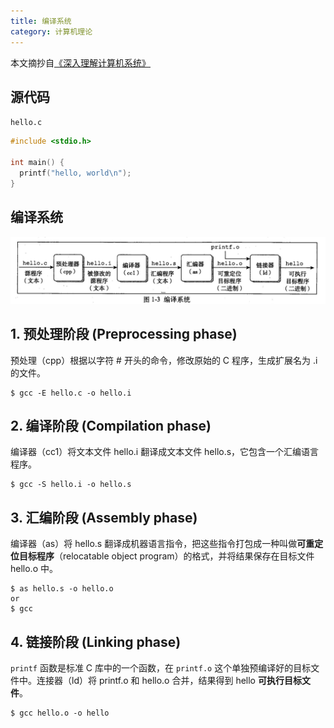 ```yaml
---
title: 编译系统
category: 计算机理论
---
```


本文摘抄自[《深入理解计算机系统》](https://book.douban.com/subject/5333562/)

## 源代码

`hello.c`

~~~c
#include <stdio.h>

int main() {
  printf("hello, world\n");
}
~~~

## 编译系统

![the-compilation-system](/public/images/cs/the-compilation-system.png)

## 1. 预处理阶段 (Preprocessing phase) 
预处理（cpp）根据以字符 # 开头的命令，修改原始的 C 程序，生成扩展名为 .i 的文件。

~~~shell
$ gcc -E hello.c -o hello.i
~~~

## 2. 编译阶段 (Compilation phase) 
编译器（cc1）将文本文件 hello.i 翻译成文本文件 hello.s，它包含一个汇编语言程序。

~~~shell
$ gcc -S hello.i -o hello.s
~~~

## 3. 汇编阶段 (Assembly phase)

编译器（as）将 hello.s 翻译成机器语言指令，把这些指令打包成一种叫做**可重定位目标程序**（relocatable object program）的格式，并将结果保存在目标文件 hello.o 中。

~~~shell
$ as hello.s -o hello.o
or
$ gcc 
~~~

## 4. 链接阶段 (Linking phase)

`printf` 函数是标准 C 库中的一个函数，在 `printf.o` 这个单独预编译好的目标文件中。连接器（ld）将 printf.o 和 hello.o 合并，结果得到 hello **可执行目标文件**。

~~~shell
$ gcc hello.o -o hello
~~~

